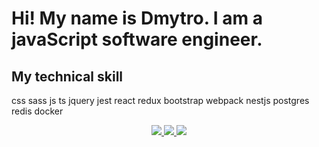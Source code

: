 # Hi! My name is Dmytro. I am a javaScript software engineer.

## My technical skill

css sass js ts jquery jest react redux bootstrap webpack nestjs postgres redis docker
 <p align="center">
  <a href="https://skillicons.dev">
    <img src="https://skillicons.dev/icons?i=html,css,sass,js,ts,jquery,jest" />
  </a>
 <a href="https://skillicons.dev">
    <img src="https://skillicons.dev/icons?i=react,redux,bootstrap,webpack,nodejs,express,nestjs,postgres,redis,docker" />
  </a>
 <a href="https://skillicons.dev">
    <img src="https://skillicons.dev/icons?i=postgres,mysql,redis,docker" />
  </a>
</p>
